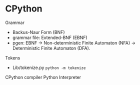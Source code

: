 
# CPython 


Grammar
- Backus-Naur Form (BNF)
- grammar file: Extended-BNF (EBNF) 
- pgen: EBNF -> Non-deterministic Finite Automaton (NFA) -> Deterministic Finite Automaton (DFA).

Tokens
- Lib/tokenize.py `python -m tokenize`


CPython compiler 
Python Interpreter